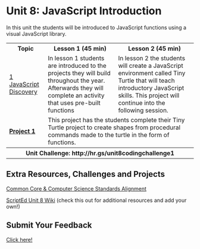 # Unit 8: JavaScript Introduction

In this unit the students will be introduced to JavaScript functions using a visual JavaScript library.

<table>
<tr>
	<th>Topic</th>
	<th>Lesson 1 (45 min)</th>
	<th>Lesson 2 (45 min)</th>
</tr>
<tr>
	<td><a href="topics/topic1">1 JavaScript Discovery</a></td>
	<td>In lesson 1 students are introduced to the projects they will build throughout the year. Afterwards they will complete an activity that uses pre-built functions </td>
	<td>In lesson 2 the students will create a JavaScript environment called Tiny Turtle that will teach introductory JavaScript skills. This  project will continue into the following session.</td>
</tr>
<tr>
	<td><strong><a href="projects/project1">Project 1</a></strong></td>
	<td colspan="2">This project has the students complete their Tiny Turtle project to create shapes from procedural commands made to the turtle in the form of functions.</td>
</tr>
<tr>
	<th align="center" colspan="3">Unit Challenge: http://hr.gs/unit8codingchallenge1 </th>
</tr>


</table>


## Extra Resources, Challenges and Projects


[Common Core & Computer Science Standards Alignment](csStandards.md)

<a href="https://github.com/ScriptEdcurriculum/curriculum2016/wiki/foundationsCourse#unit-8-javascript-introductions">ScriptEd Unit 8 Wiki</a> (check this out for additional resources and add your own!)

## Submit Your Feedback
<a href="https://docs.google.com/forms/d/e/1FAIpQLSfx0wkLyw_jSOhWR2yY8GTR8TV2NXYZc40us7aPHnl9bO6WAQ/viewform">Click here!</a>

